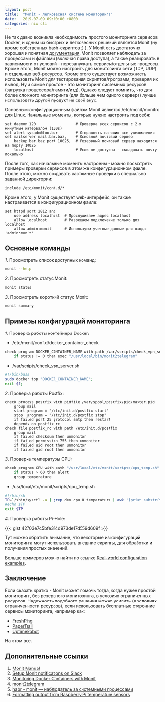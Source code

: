```yaml
---
layout: post
title:  "Monit - легковесная система мониторинга"
date:   2019-07-09 09:00:00 +0800
categories: nix cli
---
```


Не так давно возникла необходимость простого мониторинга сервисов Docker, и одним из быстрых и легковесных решений является Monit (ну кроме собственных bash-скриптов ;) ). У Monit есть достаточно хорошая и понятная [документация](https://mmonit.com/monit/documentation/monit.html). Monit позволяет наблюдать за процессами и файлами (включая права доступа), а также реагировать в зависимости от условий - перезапускать сервисы/отдельные процессы. Кроме этого, Monit можно настроить для мониторинга cети (TCP, UDP) и отдельных веб-ресурсов. Кроме этого существует возможность использовать Monit для тестирования скриптов/программ, проверяя их вывод. Ну и самое простое - это мониторинг системных ресурсов (загрузка процессора/памяти/итд). Однако следует помнить, что для более сложного мониторинга (для больше чем одного сервера) лучше использовать другой продукт на свой вкус.

Основным конфигурационным файлом Monit является /etc/monit/monitrc для Linux. Начальные моменты, которые нужно настроить под себя:

  ```
  set daemon 120                  # Проверка всех сервисов с 2-х минутным интервалом (120s)
  set alert sysadm@foo.bar        # Отправлять на ящик все уведомления
  set mailserver mail.bar.baz,    # Основной почтовый сервер
      backup.bar.baz port 10025,  # Резервный почтовый сервер находится на порту 10025
      localhost                   # Если не доступны - складывать почту локально
  ```

После того, как начальные моменты настроены - можно посмотреть примеры проверки сервисов в этом же конфигурационном файле. После этого, можно создавать кастомные проверки в специально заданной директории:

  ```
  include /etc/monit/conf.d/*
  ```

Кроме этого, у Monit существует web-интерфейс, он также настраивается в конфигурационном файле:

  ```
  set httpd port 2812 and
      use address localhost  # Прослушиваем адрес localhost
      allow localhost        # Разрешаем подключение только для localhost
      allow admin:monit      # Используем учетные данные для входа 'admin:monit'
  ```

## Основные команды

*1*. Просмотреть список доступных команд:

  ```sh
  monit --help
  ```

*2*. Просмотреть статус Monit:

  ```sh
  monit status
  ```

*3*. Просмотреть короткий статус Monit:

  ```sh
  monit summary
  ```

## Примеры конфигураций мониторинга

*1*. Проверка работы контейнера Docker:

  * /etc/monit/conf.d/docker_container_check

  ```sh
  check program DOCKER_CONTAINER_NAME with path /var/scripts/check_vpn_server.sh
      if status != 0 then exec "/usr/local/bin/monit2telegram"
  ```

  * /var/scripts/check_vpn_server.sh

  ```sh
  #!/bin/bash
  sudo docker top "DOCKER_CONTAINER_NAME";
  exit $?;
  ```

*2*. Проверка работы Postfix:

  ```
  check process postfix with pidfile /var/spool/postfix/pid/master.pid
      group mail
      start program = "/etc/init.d/postfix start"
      stop  program = "/etc/init.d/postfix stop"
      if failed port 25 protocol smtp then restart
      depends on postfix_rc
  check file postfix_rc with path /etc/init.d/postfix
      group mail
      if failed checksum then unmonitor
      if failed permission 755 then unmonitor
      if failed uid root then unmonitor
      if failed gid root then unmonitor
  ```

*3*. Проверка температуры CPU:

  ```sh
  check program CPU with path "/usr/local/etc/monit/scripts/cpu_temp.sh"
      if status > 60 then alert
      group temperature
  ```

  * /usr/local/etc/monit/scripts/cpu_temp.sh

  ```sh
  #!/bin/sh
  TP=`/sbin/sysctl -a | grep dev.cpu.0.temperature | awk '{print substr($2,0,2)}'`
  #echo $TP
  exit $TP
  ```

*4*. Проверка работы Pi-Hole:

  {{< gist 42703e7c5bfe314d973de17d559d609f >}}

Тут можно обратить внимание, что некоторые из конфигураций мониторинга могут использовать внешние скрипты, для обработки и получения простых значений.

Больше примеров можно найти по ссылке [Real-world configuration examples](https://mmonit.com/wiki/Monit/ConfigurationExamples).

## Заключение

Если сказать кратко - Monit может помочь тогда, когда нужен простой мониторинг, без резервного мониторинга, в условиях ограниченных ресурсов. Надежность подобного решения можно усилить (в условиях ограниченности ресурсов), если использовать бесплатные сторонние сервисы мониторинга, например как:
* [FreshPing](https://freshping.io)
* [PaperTrail](https://www.papertrail.com)
* [UptimeRobot](https://uptimerobot.com)

На этом все.

## Дополнительные ссылки

1. [Monit Manual](https://mmonit.com/monit/documentation/monit.html)
2. [Setup Monit notifications on Slack](https://www.ombulabs.com/blog/monit/slack/setup-monit-notifications-on-slack.html)
3. [Monitoring Docker Containers with Monit
](http://the-frey.github.io/2014/08/18/monitoring-docker-containers-with-monit)
4. [monit2telegram](https://github.com/matriphe/monit2telegram)
5. [habr - monit — наблюдатель за системными процессами](https://habr.com/ru/post/73506)
6. [Formatting output from Raspberry Pi temperature sensors](http://kernelreloaded.com/formatting-output-from-raspberry-pi-temperature-sensors)
